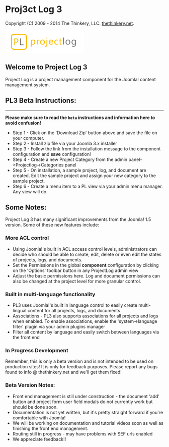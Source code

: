 # Proj3ct Log 3
Copyright (C) 2009 - 2014 The Thinkery, LLC. [thethinkery.net](http://thethinkery.net).
 
![alt text](https://github.com/thinkerytim/ProjectLog/blob/PL30/site/assets/images/projectlog_logo.png "Projectlog Three")

## Welcome to Project Log 3

Project Log is a project management component for the Joomla! content management system. 

## PL3 Beta Instructions:
------
**Please make sure to read the `beta` instructions and information here to avoid confusion!**

* Step 1 - Click on the 'Download Zip' button above and save the file on your computer.
* Step 2 - Install zip file via your Joomla 3.x installer
* Step 3 - Follow the link from the installation message to the component configuration and **save** configuration!
* Step 4 - Create a new Project Category from the admin panel->Projectlog->Categories panel
* Step 5 - On installation, a sample project, log, and document are created. Edit the sample project and assign your new category to the sample project.
* Step 6 - Create a menu item to a PL view via your admin menu manager. Any view will do.


## Some Notes:

Project Log 3 has many significant improvements from the Joomla! 1.5 version. Some of these new features include:

### More ACL control
* Using Joomla!'s built in ACL access control levels, administrators can decide who should be able to create, edit, delete or even edit the states of projects, logs, and documents.
* Set the Permissions in the global **component** configuration by clicking on the 'Options' toolbar button in any ProjectLog admin view
* Adjust the basic permissions here. Log and document permissions can also be changed at the project level for more granular control.

### Built in multi-language functionality
* PL3 uses Joomla!'s built in language control to easily create multi-lingual content for all projects, logs, and documents
* Associations - PL3 also supports associations for all projects and logs when enabled. To enable associations, enable the 'system->language filter' plugin via your admin plugins manager
* Filter all content by language and easily switch between languages via the front end

### In Progress Development
Remember, this is only a beta version and is not intended to be used on production sites! It is only for feedback purposes. Please report any
bugs found to info @ thethinkery.net and we'll get them fixed! 

### Beta Version Notes:
* Front end management is still under construction - the document 'add' button and project form user field modals do not currently work but should be done soon.
* Documentation is not yet written, but it's pretty straight forward if you're comfortable with Joomla!
* We will be working on documentation and tutorial videos soon as well as finishing the front end management.
* Routing still in progress - may have problems with SEF urls enabled 
* We appreciate feedback!!
